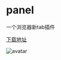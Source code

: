 # panel
一个浏览器新tab插件

[下载地址](https://github.com/yin-shu/panel/blob/master/dist-zip/panel-v0.0.2.zip)

![avatar](https://user-gold-cdn.xitu.io/2020/6/2/17272c45bab11709?w=2846&h=1760&f=jpeg&s=931566)


